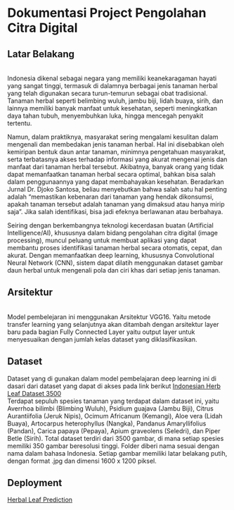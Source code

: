 # Dokumentasi Project Pengolahan Citra Digital

## Latar Belakang
<br>Indonesia dikenal sebagai negara yang memiliki keanekaragaman hayati yang sangat tinggi, termasuk di dalamnya berbagai jenis tanaman herbal yang telah digunakan secara turun-temurun sebagai obat tradisional. Tanaman herbal seperti belimbing wuluh, jambu biji, lidah buaya, sirih, dan lainnya memiliki banyak manfaat untuk kesehatan, seperti meningkatkan daya tahan tubuh, menyembuhkan luka, hingga mencegah penyakit tertentu.

Namun, dalam praktiknya, masyarakat sering mengalami kesulitan dalam mengenali dan membedakan jenis tanaman herbal. Hal ini disebabkan oleh kemiripan bentuk daun antar tanaman, minimnya pengetahuan masyarakat, serta terbatasnya akses terhadap informasi yang akurat mengenai jenis dan manfaat dari tanaman herbal tersebut. Akibatnya, banyak orang yang tidak dapat memanfaatkan tanaman herbal secara optimal, bahkan bisa salah dalam penggunaannya yang dapat membahayakan kesehatan. Beradarkan Jurnal Dr. Djoko Santosa, beliau menyebutkan bahwa salah satu hal penting adalah “memastikan kebenaran dari tanaman yang hendak dikonsumsi, apakah tanaman tersebut adalah tanaman yang dimaksud atau hanya mirip saja”. Jika salah identifikasi, bisa jadi efeknya berlawanan atau berbahaya.

Seiring dengan berkembangnya teknologi kecerdasan buatan (Artificial Intelligence/AI), khususnya dalam bidang pengolahan citra digital (image processing), muncul peluang untuk membuat aplikasi yang dapat membantu proses identifikasi tanaman herbal secara otomatis, cepat, dan akurat. Dengan memanfaatkan deep learning, khususnya Convolutional Neural Network (CNN), sistem dapat dilatih menggunakan dataset gambar daun herbal untuk mengenali pola dan ciri khas dari setiap jenis tanaman.
<br>

## Arsitektur
<br>
Model pembelejaran ini menggunakan Arsitektur VGG16. Yaitu metode transfer learning yang selanjutnya akan ditambah dengan arsitektur layer baru pada bagian Fully Connected Layer yaitu output layer untuk menyesuaikan dengan jumlah kelas dataset yang diklasifikasikan.

## Dataset
Dataset yang di gunakan dalam model pembelajaran deep learning ini di dasari dari dataset yang dapat di akses pada link berikut
[Indonesian Herb Leaf Dataset 3500](https://data.mendeley.com/datasets/s82j8dh4rr/1)<br>
Terdapat sepuluh spesies tanaman yang terdapat dalam dataset ini, yaitu Averrhoa bilimbi (Blimbing Wuluh), Psidium guajava (Jambu Biji), Citrus Aurantiifolia (Jeruk Nipis), Ocimum Africanum (Kemangi), Aloe vera (Lidah Buaya), Artocarpus heterophyllus (Nangka), Pandanus Amaryllifolius (Pandan), Carica papaya (Pepaya), Apium graveolens (Seledri), dan Piper Betle (Sirih).
Total dataset terdiri dari 3500 gambar, di mana setiap spesies memiliki 350 gambar beresolusi tinggi. Folder diberi nama sesuai dengan nama dalam bahasa Indonesia.
Setiap gambar memiliki latar belakang putih, dengan format .jpg dan dimensi 1600 x 1200 piksel.


## Deployment
[Herbal Leaf Prediction](https://herbal-leaf.streamlit.app/)
